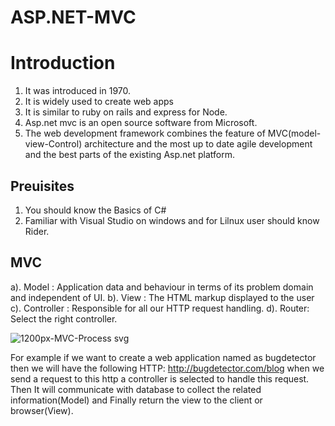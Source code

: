 # ASP.NET-MVC
# Introduction 
  1. It was introduced in 1970.
  2. It is widely used to create web apps
  3. It is similar to ruby on rails and express for Node.
  4. Asp.net mvc is an open source software from Microsoft.
  5. The web development framework combines the feature of MVC(model-view-Control) architecture and the most up to date agile development and the best parts of the existing Asp.net platform.

## Preuisites 
1. You should know the Basics of C# 
2. Familiar with Visual Studio on windows and for Lilnux user should know Rider.
## MVC 
a). Model : Application data and behaviour in terms of its problem domain and independent of UI.
b). View : The HTML markup displayed to the user
c). Controller : Responsible for all our HTTP request handling.
d). Router: Select the right controller.


![1200px-MVC-Process svg](https://user-images.githubusercontent.com/90936436/198706350-886f93aa-865f-4b71-b966-7d1c394338cf.png)

For example if we want to create a web application named as bugdetector then we will have the following HTTP: http://bugdetector.com/blog when we send a request to this http a controller is selected to handle this request. Then It will communicate with database to collect the related information(Model) and Finally return the view to the client or browser(View).







